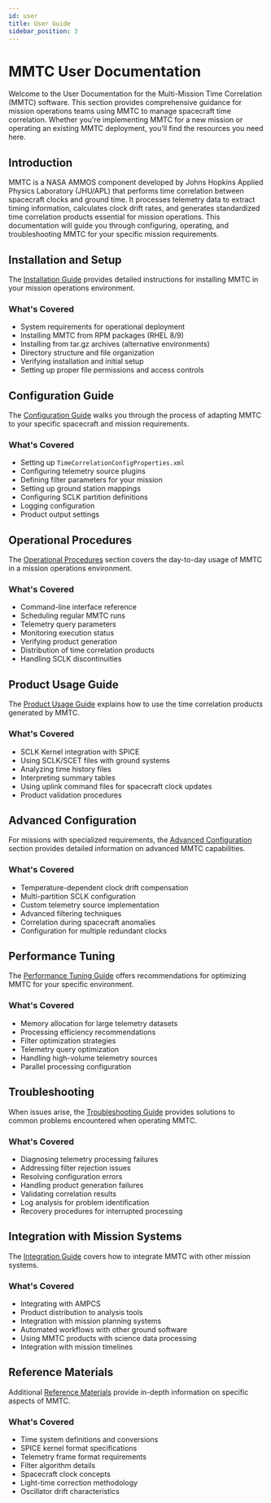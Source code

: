 ```yaml
---
id: user
title: User Guide
sidebar_position: 3
---
```


# MMTC User Documentation

Welcome to the User Documentation for the Multi-Mission Time Correlation (MMTC) software. This section provides comprehensive guidance for mission operations teams using MMTC to manage spacecraft time correlation. Whether you're implementing MMTC for a new mission or operating an existing MMTC deployment, you'll find the resources you need here.

## Introduction

MMTC is a NASA AMMOS component developed by Johns Hopkins Applied Physics Laboratory (JHU/APL) that performs time correlation between spacecraft clocks and ground time. It processes telemetry data to extract timing information, calculates clock drift rates, and generates standardized time correlation products essential for mission operations. This documentation will guide you through configuring, operating, and troubleshooting MMTC for your specific mission requirements.

## Installation and Setup

The [Installation Guide](installation) provides detailed instructions for installing MMTC in your mission operations environment.

### What's Covered

- System requirements for operational deployment
- Installing MMTC from RPM packages (RHEL 8/9)
- Installing from tar.gz archives (alternative environments)
- Directory structure and file organization
- Verifying installation and initial setup
- Setting up proper file permissions and access controls

## Configuration Guide

The [Configuration Guide](configuration) walks you through the process of adapting MMTC to your specific spacecraft and mission requirements.

### What's Covered

- Setting up `TimeCorrelationConfigProperties.xml`
- Configuring telemetry source plugins
- Defining filter parameters for your mission
- Setting up ground station mappings
- Configuring SCLK partition definitions
- Logging configuration
- Product output settings

## Operational Procedures

The [Operational Procedures](operations) section covers the day-to-day usage of MMTC in a mission operations environment.

### What's Covered

- Command-line interface reference
- Scheduling regular MMTC runs
- Telemetry query parameters
- Monitoring execution status
- Verifying product generation
- Distribution of time correlation products
- Handling SCLK discontinuities

## Product Usage Guide

The [Product Usage Guide](products) explains how to use the time correlation products generated by MMTC.

### What's Covered

- SCLK Kernel integration with SPICE
- Using SCLK/SCET files with ground systems
- Analyzing time history files
- Interpreting summary tables
- Using uplink command files for spacecraft clock updates
- Product validation procedures

## Advanced Configuration

For missions with specialized requirements, the [Advanced Configuration](advanced-config) section provides detailed information on advanced MMTC capabilities.

### What's Covered

- Temperature-dependent clock drift compensation
- Multi-partition SCLK configuration
- Custom telemetry source implementation
- Advanced filtering techniques
- Correlation during spacecraft anomalies
- Configuration for multiple redundant clocks

## Performance Tuning

The [Performance Tuning Guide](performance) offers recommendations for optimizing MMTC for your specific environment.

### What's Covered

- Memory allocation for large telemetry datasets
- Processing efficiency recommendations
- Filter optimization strategies
- Telemetry query optimization
- Handling high-volume telemetry sources
- Parallel processing configuration

## Troubleshooting

When issues arise, the [Troubleshooting Guide](troubleshooting) provides solutions to common problems encountered when operating MMTC.

### What's Covered

- Diagnosing telemetry processing failures
- Addressing filter rejection issues
- Resolving configuration errors
- Handling product generation failures
- Validating correlation results
- Log analysis for problem identification
- Recovery procedures for interrupted processing

## Integration with Mission Systems

The [Integration Guide](integration) covers how to integrate MMTC with other mission systems.

### What's Covered

- Integrating with AMPCS
- Product distribution to analysis tools
- Integration with mission planning systems
- Automated workflows with other ground software
- Using MMTC products with science data processing
- Integration with mission timelines

## Reference Materials

Additional [Reference Materials](reference) provide in-depth information on specific aspects of MMTC.

### What's Covered

- Time system definitions and conversions
- SPICE kernel format specifications
- Telemetry frame format requirements
- Filter algorithm details
- Spacecraft clock concepts
- Light-time correction methodology
- Oscillator drift characteristics